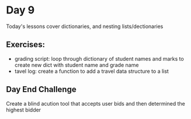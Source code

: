 # Day 9

Today's lessons cover dictionaries, and nesting lists/dectionaries

## Exercises:

- grading script: loop through dictionary of student names and marks to create new dict with student name and grade name
- tavel log: create a function to add a travel data structure to a list

## Day End Challenge

Create a blind acution tool that accepts user bids and then determined the highest bidder
